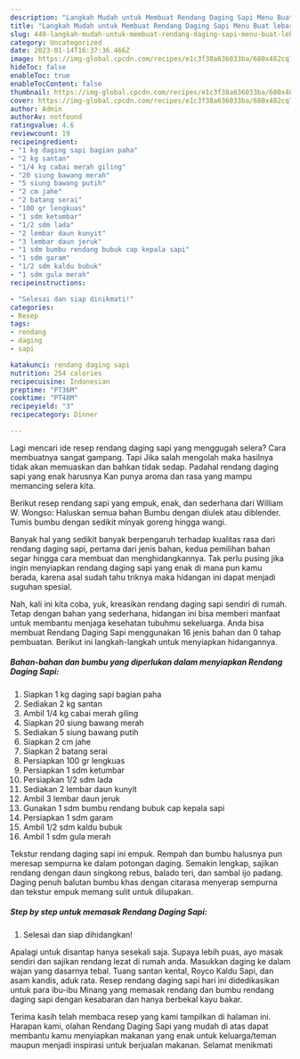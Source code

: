 ```yaml
---
description: "Langkah Mudah untuk Membuat Rendang Daging Sapi Menu Buat lebaran"
title: "Langkah Mudah untuk Membuat Rendang Daging Sapi Menu Buat lebaran"
slug: 449-langkah-mudah-untuk-membuat-rendang-daging-sapi-menu-buat-lebaran
category: Uncategorized
date: 2023-01-14T16:37:36.466Z
image: https://img-global.cpcdn.com/recipes/e1c3f38a636033ba/680x482cq70/rendang-daging-sapi-foto-resep-utama.jpg
hideToc: false
enableToc: true
enableTocContent: false
thumbnail: https://img-global.cpcdn.com/recipes/e1c3f38a636033ba/680x482cq70/rendang-daging-sapi-foto-resep-utama.jpg
cover: https://img-global.cpcdn.com/recipes/e1c3f38a636033ba/680x482cq70/rendang-daging-sapi-foto-resep-utama.jpg
author: Admin
authorAv: notfound
ratingvalue: 4.6
reviewcount: 19
recipeingredient:
- "1 kg daging sapi bagian paha"
- "2 kg santan"
- "1/4 kg cabai merah giling"
- "20 siung bawang merah"
- "5 siung bawang putih"
- "2 cm jahe"
- "2 batang serai"
- "100 gr lengkuas"
- "1 sdm ketumbar"
- "1/2 sdm lada"
- "2 lembar daun kunyit"
- "3 lembar daun jeruk"
- "1 sdm bumbu rendang bubuk cap kepala sapi"
- "1 sdm garam"
- "1/2 sdm kaldu bubuk"
- "1 sdm gula merah"
recipeinstructions:

- "Selesai dan siap dinikmati!"
categories:
- Resep
tags:
- rendang
- daging
- sapi

katakunci: rendang daging sapi 
nutrition: 254 calories
recipecuisine: Indonesian
preptime: "PT36M"
cooktime: "PT48M"
recipeyield: "3"
recipecategory: Dinner

---
```



Lagi mencari ide resep rendang daging sapi yang menggugah selera? Cara membuatnya sangat gampang. Tapi Jika salah mengolah maka hasilnya tidak akan memuaskan dan bahkan tidak sedap. Padahal rendang daging sapi yang enak harusnya Kan punya aroma dan rasa yang mampu memancing selera kita.


Berikut resep rendang sapi yang empuk, enak, dan sederhana dari William W. Wongso: Haluskan semua bahan Bumbu dengan diulek atau diblender. Tumis bumbu dengan sedikit minyak goreng hingga wangi.

Banyak hal yang sedikit banyak berpengaruh terhadap kualitas rasa dari rendang daging sapi, pertama dari jenis bahan, kedua pemilihan bahan segar hingga cara membuat dan menghidangkannya. Tak perlu pusing jika ingin menyiapkan rendang daging sapi yang enak di mana pun kamu berada, karena asal sudah tahu triknya maka hidangan ini dapat menjadi suguhan spesial.


Nah, kali ini kita coba, yuk, kreasikan rendang daging sapi sendiri di rumah. Tetap dengan bahan yang sederhana, hidangan ini bisa memberi manfaat untuk membantu menjaga kesehatan tubuhmu sekeluarga. Anda bisa membuat Rendang Daging Sapi menggunakan 16 jenis bahan dan 0 tahap pembuatan. Berikut ini langkah-langkah untuk menyiapkan hidangannya.

<!--inarticleads1-->

##### Bahan-bahan dan bumbu yang diperlukan dalam menyiapkan Rendang Daging Sapi:

1. Siapkan 1 kg daging sapi bagian paha
1. Sediakan 2 kg santan
1. Ambil 1/4 kg cabai merah giling
1. Siapkan 20 siung bawang merah
1. Sediakan 5 siung bawang putih
1. Siapkan 2 cm jahe
1. Siapkan 2 batang serai
1. Persiapkan 100 gr lengkuas
1. Persiapkan 1 sdm ketumbar
1. Persiapkan 1/2 sdm lada
1. Sediakan 2 lembar daun kunyit
1. Ambil 3 lembar daun jeruk
1. Gunakan 1 sdm bumbu rendang bubuk cap kepala sapi
1. Persiapkan 1 sdm garam
1. Ambil 1/2 sdm kaldu bubuk
1. Ambil 1 sdm gula merah


Tekstur rendang daging sapi ini empuk. Rempah dan bumbu halusnya pun meresap sempurna ke dalam potongan daging. Semakin lengkap, sajikan rendang dengan daun singkong rebus, balado teri, dan sambal ijo padang. Daging penuh balutan bumbu khas dengan citarasa menyerap sempurna dan tekstur empuk memang sulit untuk dilupakan. 

<!--inarticleads2-->

##### Step by step untuk memasak Rendang Daging Sapi:


1. Selesai dan siap dihidangkan!

Apalagi untuk disantap hanya sesekali saja. Supaya lebih puas, ayo masak sendiri dan sajikan rendang lezat di rumah anda. Masukkan daging ke dalam wajan yang dasarnya tebal. Tuang santan kental, Royco Kaldu Sapi, dan asam kandis, aduk rata. Resep rendang daging sapi hari ini didedikasikan untuk para ibu-ibu Minang yang memasak rendang dan bumbu rendang daging sapi dengan kesabaran dan hanya berbekal kayu bakar. 

Terima kasih telah membaca resep yang kami tampilkan di halaman ini. Harapan kami, olahan Rendang Daging Sapi yang mudah di atas dapat membantu kamu menyiapkan makanan yang enak untuk keluarga/teman maupun menjadi inspirasi untuk berjualan makanan. Selamat menikmati
